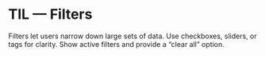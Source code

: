 # TIL — Filters

Filters let users narrow down large sets of data.
Use checkboxes, sliders, or tags for clarity.
Show active filters and provide a “clear all” option.
